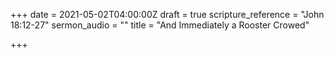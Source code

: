 +++
date = 2021-05-02T04:00:00Z
draft = true
scripture_reference = "John 18:12-27"
sermon_audio = ""
title = "And Immediately a Rooster Crowed"

+++
